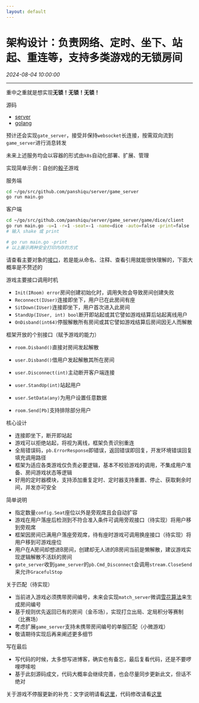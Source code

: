 ```yaml
---
layout: default
---
```


# 架构设计：负责网络、定时、坐下、站起、重连等，支持多类游戏的无锁房间
_2024-08-04 10:00:00_

* * *

重中之重就是想实现**无锁！无锁！无锁！**

源码
* [server](https://github.com/panshiqu/server.git)
* [golang](https://github.com/panshiqu/golang.git)

预计还会实现`gate_server`，接受并保持`websocket`长连接，按需双向流到`game_server`进行消息转发

未来上述服务均会以容器的形式由`k8s`自动化部署、扩展、管理

实现简单示例：自创的[骰子](https://github.com/panshiqu/server/tree/main/game_server/game/dice)游戏

服务端
```bash
cd ~/go/src/github.com/panshiqu/server/game_server
go run main.go
```

客户端
```bash
cd ~/go/src/github.com/panshiqu/server/game_server/game/dice/client
go run main.go -u=1 -r=1 -seat=-1 -name=dice -auto=false -print=false
# 输入 shake 或 print

# go run main.go -print
# 以上展示两种安全打印内存的方式
```

请查看主要对象的[接口](https://github.com/panshiqu/server/blob/main/game_server/define/interface.go)，若是能从命名、注释、查看引用就能很快理解的，下面大概率是不赘述的

游戏主要接口调用时机
* `Init(IRoom) error`房间创建初始化时，调用失败会导致房间创建失败
* `Reconnect(IUser)`连接即坐下，用户已在此房间有座
* `SitDown(IUser)`连接即坐下，用户首次进入此房间
* `StandUp(IUser, int) bool`断开即站起或其它譬如游戏结算后站起离线用户
* `OnDisband(int64)`停服解散所有房间或其它譬如游戏结算后房间因无人而解散

框架开放的个别接口（赋予游戏的能力）
* `room.Disband()`直接对房间发起解散
* `user.Disband()`借用户发起解散其所在房间
* `user.Disconnect(int)`主动断开客户端连接
* `user.StandUp(int)`站起用户

* `user.SetData(any)`为用户设置任意数据
* `room.Send[Pb]`支持排除部分用户

核心设计
* 连接即坐下，断开即站起
* 游戏可以拒绝站起，将视为离线，框架负责识别重连
* 全局错误码，`pb.ErrorResponse`即错误，返回错误即回复，开发环境错误回复填充调用路径
* 框架为适应各类游戏仅负责必要逻辑，基本不校验游戏的调用，不集成用户准备、房间游戏状态等逻辑
* 好用的定时器模块，支持添加重复定时、定时器支持重置、停止、获取剩余时间，并发亦可安全

简单说明
* 指定数量`config.Seat`座位以外是旁观席且会自动扩容
* 游戏在用户落座后检测到不符合准入条件可调用旁观接口（待实现）将用户移到旁观席
* 框架因房间已满用户落座旁观席，待有座时游戏可调用换座接口（待实现）将用户移到可游戏座位
* 用户在A房间却想进B房间，创建却无人进的B房间当前是懒解散，建议游戏实现逻辑解散不活跃的房间
* `gate_server`收到`game_server`的`pb.Cmd_Disconnect`会调用`stream.CloseSend`来允许`GracefulStop`

关于匹配（待实现）
* 当前进入游戏必须携带房间编号，未来会实现`match_server`微调[雪花算法](https://zh.wikipedia.org/wiki/%E9%9B%AA%E8%8A%B1%E7%AE%97%E6%B3%95)来生成房间编号
* 基于规则优先返回已有的房间（金币场），实现打立出局、定局积分等赛制（比赛场）
* 考虑扩展`game_server`支持未携带房间编号的单服匹配（小微游戏）
* 敬请期待实现后再来阐述更多细节

写在最后
* 写代码的时候，太多想写进博客，确实也有备忘，最后复看代码，还是不要啰哩啰嗦啦
* 基于此刻源码成文，代码大概率会继续完善，也会尽量同步更新此文，但话不绝对

关于游戏不停服更新的补充：文字说明请看[这里](094.html#更新)，代码修改请看[这里](https://github.com/panshiqu/server/commit/4c2883941900988335f0fbfd05f283991dfdffc3)
